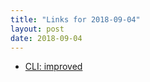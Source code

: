 ```yaml
---
title: "Links for 2018-09-04"
layout: post
date: 2018-09-04
---
```


* [CLI: improved](https://remysharp.com/2018/08/23/cli-improved)
